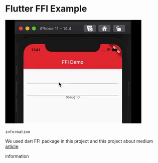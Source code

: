 # Flutter FFI Example

![](screen_record.gif)

``information``

  We used dart FFI package in this project and this project about medium <a href="https://medium.com/neyasistechnology/flutter-projelerinde-dart-ffi-k%C3%BCt%C3%BCphanesi-kullan%C4%B1larak-c-c-kodu-yazmak-c53d27a5ff97">article</a>.


information


